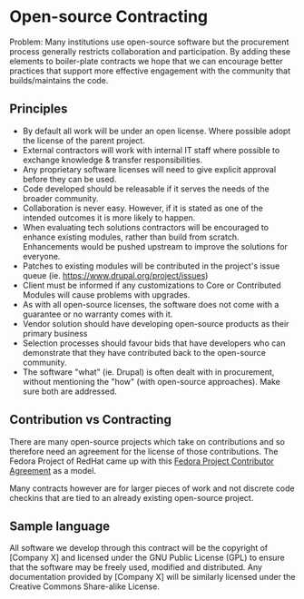 # Open-source Contracting

Problem: Many institutions use open-source software but the procurement process generally restricts collaboration and participation. By adding these elements to boiler-plate contracts we hope that we can encourage better practices that support more effective engagement with the community that builds/maintains the code.

## Principles
- By default all work will be under an open license. Where possible adopt the license of the parent project. 
- External contractors will work with internal IT staff where possible to exchange knowledge & transfer responsibilities.
- Any proprietary software licenses will need to give explicit approval before they can be used.
- Code developed should be releasable if it serves the needs of the broader community.
- Collaboration is never easy. However, if it is stated as one of the intended outcomes it is more likely to happen.
- When evaluating tech solutions contractors will be encouraged to enhance existing modules, rather than build from scratch. Enhancements would be pushed upstream to improve the solutions for everyone.
- Patches to existing modules will be contributed in the project's issue queue (ie. https://www.drupal.org/project/issues)
- Client must be informed if any customizations to Core or Contributed Modules will cause problems with upgrades.
- As with all open-source licenses, the software does not come with a guarantee or no warranty comes with it.
- Vendor solution should have developing open-source products as their primary business
- Selection processes should favour bids that have developers who can demonstrate that they have contributed back to the open-source community. 
- The software "what" (ie. Drupal) is often dealt with in procurement, without mentioning the "how" (with open-source approaches). Make sure both are addressed.

## Contribution vs Contracting

There are many open-source projects which take on contributions and so therefore need an agreement for the license of those contributions. The Fedora Project of RedHat came up with this [Fedora Project Contributor Agreement](https://fedoraproject.org/wiki/Legal:Fedora_Project_Contributor_Agreement?rd=Legal:FPCA) as a model. 

Many contracts however are for larger pieces of work and not discrete code checkins that are tied to an already existing open-source project.  

## Sample language

All software we develop through this contract will be the copyright of [Company X] and licensed under the GNU Public License (GPL) to ensure that the software may be freely used, modified and distributed. Any documentation provided by [Company X] will be similarly licensed under the Creative Commons Share-alike License.
